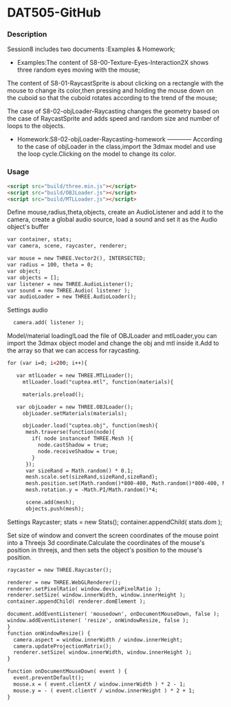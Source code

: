 # DAT505-GitHub
### Description
Session8 includes two documents :Examples & Homework;

* Examples:The content of S8-00-Texture-Eyes-Interaction2X shows three random eyes moving with the mouse;

 The content of S8-01-RaycastSprite is about clicking on a rectangle with the mouse to change its color,then pressing and holding the mouse down on the cuboid so that the cuboid rotates according to the trend of the mouse;

 The case of S8-02-objLoader-Raycasting changes the geometry based on the case of RaycastSprite and adds speed and random size and number of loops to the objects.

* Homework:S8-02-objLoader-Raycasting-homework ———— According to the case of objLoader in the class,import the 3dmax model and use the loop cycle.Clicking on  the model to change its color.

### Usage
```html
<script src="build/three.min.js"></script>
<script src="build/OBJLoader.js"></script>
<script src="build/MTLLoader.js"></script>
```
Define mouse,radius,theta,objects,
create an AudioListener and add it to the camera,
create a global audio source,
load a sound and set it as the Audio object's buffer
```html
var container, stats;
var camera, scene, raycaster, renderer;

var mouse = new THREE.Vector2(), INTERSECTED;
var radius = 100, theta = 0;
var object;
var objects = [];
var listener = new THREE.AudioListener();
var sound = new THREE.Audio( listener );
var audioLoader = new THREE.AudioLoader();
```
Settings audio
```html
  camera.add( listener );
```
Model/material loading!Load the file of OBJLoader and mtlLoader,you can import the 3dmax object model and change the obj and mtl inside it.Add to the array so that we can access for raycasting.
```html
for (var i=0; i<200; i++){

   var mtlLoader = new THREE.MTLLoader();
     mtlLoader.load("cuptea.mtl", function(materials){

     materials.preload();

   var objLoader = new THREE.OBJLoader();
     objLoader.setMaterials(materials);

     objLoader.load("cuptea.obj", function(mesh){
      mesh.traverse(function(node){
        if( node instanceof THREE.Mesh ){
          node.castShadow = true;
          node.receiveShadow = true;
        }
      });
      var sizeRand = Math.random() * 0.1;
      mesh.scale.set(sizeRand,sizeRand,sizeRand);
      mesh.position.set(Math.random()*800-400, Math.random()*800-400, Math.random()*800-400);
      mesh.rotation.y = -Math.PI/Math.random()*4;

      scene.add(mesh);
      objects.push(mesh);
```
Settings Raycaster;
stats = new Stats();
container.appendChild( stats.dom );

Set size of window and convert the screen coordinates of the mouse point into a Threejs 3d coordinate.Calculate the coordinates of the mouse's position in threejs, and then sets the object's position to the mouse's position.
```html
raycaster = new THREE.Raycaster();

renderer = new THREE.WebGLRenderer();
renderer.setPixelRatio( window.devicePixelRatio );
renderer.setSize( window.innerWidth, window.innerHeight );
container.appendChild( renderer.domElement );

document.addEventListener( 'mousedown', onDocumentMouseDown, false );
window.addEventListener( 'resize', onWindowResize, false );
}
function onWindowResize() {
  camera.aspect = window.innerWidth / window.innerHeight;
  camera.updateProjectionMatrix();
  renderer.setSize( window.innerWidth, window.innerHeight );
}

function onDocumentMouseDown( event ) {
  event.preventDefault();
  mouse.x = ( event.clientX / window.innerWidth ) * 2 - 1;
  mouse.y = - ( event.clientY / window.innerHeight ) * 2 + 1;
}
```
